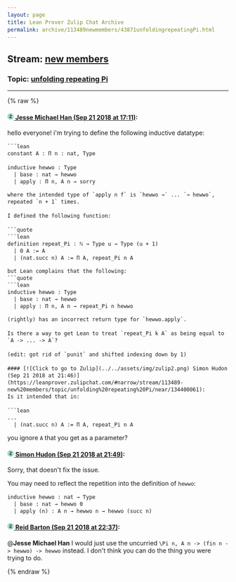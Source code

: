 ```yaml
---
layout: page
title: Lean Prover Zulip Chat Archive 
permalink: archive/113489newmembers/43871unfoldingrepeatingPi.html
---
```


## Stream: [new members](index.html)
### Topic: [unfolding repeating Pi](43871unfoldingrepeatingPi.html)

---


{% raw %}
#### [![Click to go to Zulip](../../assets/img/zulip2.png) Jesse Michael Han (Sep 21 2018 at 17:11)](https://leanprover.zulipchat.com/#narrow/stream/113489-new%20members/topic/unfolding%20repeating%20Pi/near/134384020):
hello everyone! i'm trying to define the following inductive datatype: 
```quote
```lean
constant A : Π n : nat, Type

inductive hewwo : Type
  | base : nat → hewwo
  | apply : Π n, A n → sorry
```
```
where the intended type of `apply n f` is `hewwo →` ... `→ hewwo`, repeated `n + 1` times.

I defined the following function:

```quote
```lean
definition repeat_Pi : ℕ → Type u → Type (u + 1)
  | 0 A := A
  | (nat.succ n) A := Π A, repeat_Pi n A
```
```
but Lean complains that the following:
```quote
```lean
inductive hewwo : Type
  | base : nat → hewwo
  | apply : Π n, A n → repeat_Pi n hewwo
```
```
(rightly) has an incorrect return type for `hewwo.apply`.

Is there a way to get Lean to treat `repeat_Pi k A` as being equal to `A -> ... -> A`?

(edit: got rid of `punit` and shifted indexing down by 1)

#### [![Click to go to Zulip](../../assets/img/zulip2.png) Simon Hudon (Sep 21 2018 at 21:46)](https://leanprover.zulipchat.com/#narrow/stream/113489-new%20members/topic/unfolding%20repeating%20Pi/near/134400061):
Is it intended that in:

```lean
...
  | (nat.succ n) A := Π A, repeat_Pi n A
```

you ignore `A` that you get as a parameter?

#### [![Click to go to Zulip](../../assets/img/zulip2.png) Simon Hudon (Sep 21 2018 at 21:49)](https://leanprover.zulipchat.com/#narrow/stream/113489-new%20members/topic/unfolding%20repeating%20Pi/near/134400214):
Sorry, that doesn't fix the issue. 

You may need to reflect the repetition into the definition of `hewwo`:

```lean
inductive hewwo : nat → Type
  | base : nat → hewwo 0
  | apply (n) : A n → hewwo n → hewwo (succ n)
```

#### [![Click to go to Zulip](../../assets/img/zulip2.png) Reid Barton (Sep 21 2018 at 22:37)](https://leanprover.zulipchat.com/#narrow/stream/113489-new%20members/topic/unfolding%20repeating%20Pi/near/134403199):
@**Jesse Michael Han** I would just use the uncurried `\Pi n, A n -> (fin n -> hewwo) -> hewwo` instead.
I don't think you can do the thing you were trying to do.


{% endraw %}
